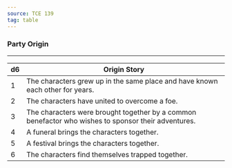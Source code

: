 ```yaml
---
source: TCE 139
tag: table
---
```


### Party Origin
---
|d6|Origin Story|
|----|------------|
|1|The characters grew up in the same place and have known each other for years.|
|2|The characters have united to overcome a foe.|
|3|The characters were brought together by a common benefactor who wishes to sponsor their adventures.|
|4|A funeral brings the characters together.|
|5|A festival brings the characters together.|
|6|The characters find themselves trapped together.|
